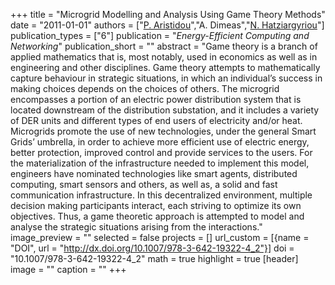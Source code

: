 +++
title = "Microgrid Modelling and Analysis Using Game Theory Methods"
date = "2011-01-01"
authors = ["[P. Aristidou](https://www.paristidou.info)","A. Dimeas","[N. Hatziargyriou](https://scholar.google.ch/citations?user=TL9yCsQAAAAJ&hl=en)"]
publication_types = ["6"]
publication = "_Energy-Efficient Computing and Networking_"
publication_short = ""
abstract = "Game theory is a branch of applied mathematics that is, most notably, used in economics as well as in engineering and other disciplines. Game theory attempts to mathematically capture behaviour in strategic situations, in which an individual’s success in making choices depends on the choices of others. The microgrid encompasses a portion of an electric power distribution system that is located downstream of the distribution substation, and it includes a variety of DER units and different types of end users of electricity and/or heat. Microgrids promote the use of new technologies, under the general Smart Grids’ umbrella, in order to achieve more efficient use of electric energy, better protection, improved control and provide services to the users. For the materialization of the infrastructure needed to implement this model, engineers have nominated technologies like smart agents, distributed computing, smart sensors and others, as well as, a solid and fast communication infrastructure. In this decentralized environment, multiple decision making participants interact, each striving to optimize its own objectives. Thus, a game theoretic approach is attempted to model and analyse the strategic situations arising from the interactions."
image_preview = ""
selected = false
projects = []
url_custom = [{name = "DOI", url = "http://dx.doi.org/10.1007/978-3-642-19322-4_2"}]
doi = "10.1007/978-3-642-19322-4_2"
math = true
highlight = true
[header]
image = ""
caption = ""
+++

